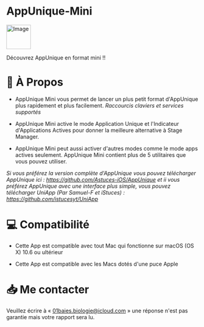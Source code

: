 # AppUnique-Mini

<img width="64" alt="Image" src="https://github.com/Astuces-iOS/AppUnique-Mini/assets/133143751/6ecfb427-ee1f-44b2-8a9d-72f142bd386a">

Découvrez AppUnique en format mini !!

# 📙 À Propos

- AppUnique Mini vous permet de lancer un plus petit format d'AppUnique plus rapidement et plus facilement. _Raccourcis claviers et services supportés_

- AppUnique Mini active le mode Application Unique et l'Indicateur d'Applications Actives pour donner la meilleure alternative à Stage Manager.

- AppUnique Mini peut aussi activer d'autres modes comme le mode apps actives seulement. AppUnique Mini contient plus de 5 utilitaires que vous pouvez utiliser.

_Si vous préférez la version complète d'AppUnique vous pouvez télécharger AppUnique ici : https://github.com/Astuces-iOS/AppUnique et ii vous préférez AppUnique avec une interface plus simple, vous pouvez télécharger UniApp (Par Samuel-F et iStuces) : https://github.com/istucesyt/UniApp_

# 💻 Compatibilité 

- Cette App est compatible avec tout Mac qui fonctionne sur macOS (OS X) 10.6 ou ultérieur

- Cette App est compatible avec les Macs dotés d'une puce Apple

# 📥 Me contacter

Veuillez écrire à « 01baies.biologie@icloud.com » une réponse n'est pas garantie mais votre rapport sera lu.




